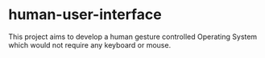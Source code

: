 human-user-interface
====================

This project aims to develop a human gesture controlled Operating System which would not require any keyboard or mouse.
